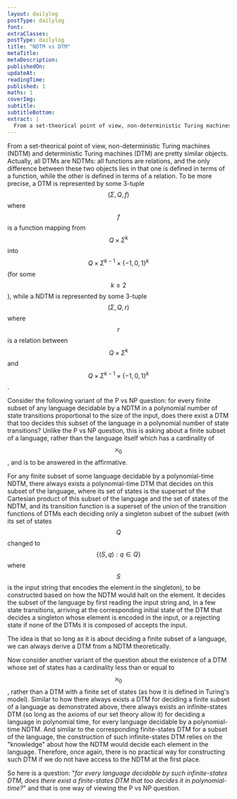 ```yaml
---
layout: dailylog
postType: dailylog
font:
extraClasses:
postType: dailylog
title: "NDTM vs DTM"
metaTitle:
metaDescription:
publishedOn:
updateAt:
readingTime:
published: 1
maths: 1
coverImg:
subtitle:
subtitleBottom:
extract: |
  From a set-theorical point of view, non-deterministic Turing machines (NDTM) and deterministic Turing machines (DTM) are pretty similar objects. Actually, all deterministic Turing machines are non-deterministic Turing machines, since all functions are relations, and the only difference between these two objects lies in that a deterministic Turing machine is defined in terms of a function, while a non-deterministic Turing machine is defined in terms of a relation.
---
```


From a set-theorical point of view, non-deterministic Turing machines (NDTM) and deterministic Turing machines (DTM) are pretty similar objects. Actually, all DTMs are NDTMs: all functions are relations, and the only difference between these two objects lies in that one is defined in terms of a function, while the other is defined in terms of a relation. To be more precise, a DTM is represented by some 3-tuple $$(\Sigma, Q, f)$$ where $$f$$ is a function mapping from $$Q \times \Sigma^k$$ into $$Q \times \Sigma^{k-1} \times \{-1,0,1\}^k$$ (for some $$k \geq 2$$), while a NDTM is represented by some 3-tuple $$(\Sigma, Q, r)$$ where $$r$$ is a relation between $$Q \times \Sigma^k$$ and $$Q \times \Sigma^{k-1} \times \{-1,0,1\}^k$$.

Consider the following variant of the P vs NP question: for every finite subset of any language decidable by a NDTM in a polynomial number of state transitions proportional to the size of the input, does there exist a DTM that too decides this subset of the language in a polynomial number of state transitions? Unlike the P vs NP question, this is asking about a finite subset of a language, rather than the language itself which has a cardinality of $$\aleph_0$$, and is to be answered in the affirmative.

For any finite subset of some language decidable by a polynomial-time NDTM, there always exists a polynomial-time DTM that decides on this subset of the language, where its set of states is the superset of the Cartesian product of this subset of the language and the set of states of the NDTM, and its transition function is a superset of the union of the transition functions of DTMs each deciding only a singleton subset of the subset (with its set of states $$Q$$ changed to $$\{ (S,q) : q \in Q \}$$ where $$S$$ is the input string that encodes the element in the singleton), to be constructed based on how the NDTM would halt on the element. It decides the subset of the language by first reading the input string and, in a few state transitions, arriving at the corresponding initial state of the DTM that decides a singleton whose element is encoded in the input, or a rejecting state if none of the DTMs it is composed of accepts the input.

The idea is that so long as it is about deciding a finite subset of a language, we can always derive a DTM from a NDTM theoretically.

Now consider another variant of the question about the existence of a DTM whose set of states has a cardinality less than or equal to $$\aleph_0$$, rather than a DTM with a finite set of states (as how it is defined in Turing's model). Similar to how there always exists a DTM for deciding a finite subset of a language as demonstrated above, there always exists an infinite-states DTM (so long as the axioms of our set theory allow it) for deciding a language in polynomial time, for every language decidable by a polynomial-time NDTM. And similar to the corresponding finite-states DTM for a subset of the language, the construction of such infinite-states DTM relies on the "knowledge" about how the NDTM would decide each element in the language. Therefore, once again, there is no practical way for constructing such DTM if we do not have access to the NDTM at the first place.

So here is a question: "*for every language decidable by such infinite-states DTM, does there exist a finite-states DTM that too decides it in polynomial-time?*" and that is one way of viewing the P vs NP question.
